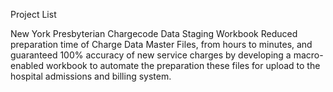 Project List

New York Presbyterian Chargecode Data Staging Workbook 
Reduced preparation time of Charge Data Master Files, from hours to minutes, and guaranteed 100% accuracy of new service charges by developing a macro-enabled workbook to automate the preparation these files for upload to the hospital admissions and billing system.
